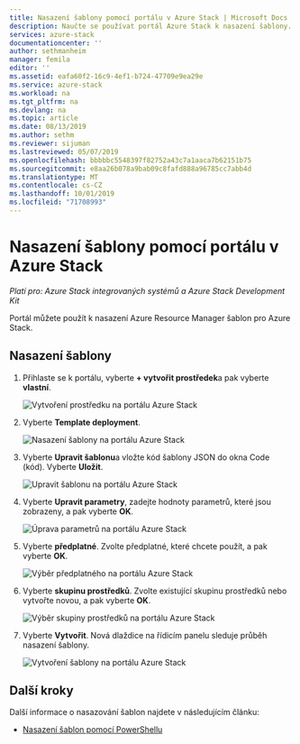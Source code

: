 ```yaml
---
title: Nasazení šablony pomocí portálu v Azure Stack | Microsoft Docs
description: Naučte se používat portál Azure Stack k nasazení šablony.
services: azure-stack
documentationcenter: ''
author: sethmanheim
manager: femila
editor: ''
ms.assetid: eafa60f2-16c9-4ef1-b724-47709e9ea29e
ms.service: azure-stack
ms.workload: na
ms.tgt_pltfrm: na
ms.devlang: na
ms.topic: article
ms.date: 08/13/2019
ms.author: sethm
ms.reviewer: sijuman
ms.lastreviewed: 05/07/2019
ms.openlocfilehash: bbbbbc5548397f82752a43c7a1aaca7b62151b75
ms.sourcegitcommit: e8aa26b078a9bab09c8fafd888a96785cc7abb4d
ms.translationtype: MT
ms.contentlocale: cs-CZ
ms.lasthandoff: 10/01/2019
ms.locfileid: "71708993"
---
```

# <a name="deploy-a-template-using-the-portal-in-azure-stack"></a>Nasazení šablony pomocí portálu v Azure Stack

*Platí pro: Azure Stack integrovaných systémů a Azure Stack Development Kit*

Portál můžete použít k nasazení Azure Resource Manager šablon pro Azure Stack.

## <a name="to-deploy-a-template"></a>Nasazení šablony

1. Přihlaste se k portálu, vyberte **+ vytvořit prostředek**a pak vyberte **vlastní**.

   ![Vytvoření prostředku na portálu Azure Stack](media/azure-stack-deploy-template-portal/template-deploy1.png)

1. Vyberte **Template deployment**.

   ![Nasazení šablony na portálu Azure Stack](media/azure-stack-deploy-template-portal/template-deploy2.png)

1. Vyberte **Upravit šablonu**a vložte kód šablony JSON do okna Code (kód). Vyberte **Uložit**.

   ![Upravit šablonu na portálu Azure Stack](media/azure-stack-deploy-template-portal/template-deploy3.png)

1. Vyberte **Upravit parametry**, zadejte hodnoty parametrů, které jsou zobrazeny, a pak vyberte **OK**.

   ![Úprava parametrů na portálu Azure Stack](media/azure-stack-deploy-template-portal/template-deploy4.png)

1. Vyberte **předplatné**. Zvolte předplatné, které chcete použít, a pak vyberte **OK**.

   ![Výběr předplatného na portálu Azure Stack](media/azure-stack-deploy-template-portal/template-deploy5.png)

1. Vyberte **skupinu prostředků**. Zvolte existující skupinu prostředků nebo vytvořte novou, a pak vyberte **OK**.

   ![Výběr skupiny prostředků na portálu Azure Stack](media/azure-stack-deploy-template-portal/template-deploy6.png)

1. Vyberte **Vytvořit**. Nová dlaždice na řídicím panelu sleduje průběh nasazení šablony.

   ![Vytvoření šablony na portálu Azure Stack](media/azure-stack-deploy-template-portal/template-deploy7.png)

## <a name="next-steps"></a>Další kroky

Další informace o nasazování šablon najdete v následujícím článku:

- [Nasazení šablon pomocí PowerShellu](azure-stack-deploy-template-powershell.md)
